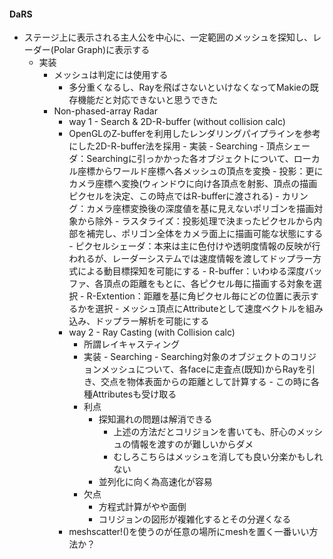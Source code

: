 #### DaRS
- ステージ上に表示される主人公を中心に、一定範囲のメッシュを探知し、レーダー(Polar Graph)に表示する
    - 実装
        - メッシュは判定には使用する
            - 多分重くなるし、Rayを飛ばさないといけなくなってMakieの既存機能だと対応できないと思うできた
        - Non-phased-array Radar
            - way 1 - Search & 2D-R-buffer (without collision calc)
            - OpenGLのZ-bufferを利用したレンダリングパイプラインを参考にした2D-R-buffer法を採用
                    - 実装
		                - Searching
	                    - 頂点シェーダ：Searchingに引っかかった各オブジェクトについて、ローカル座標からワールド座標へ各メッシュの頂点を変換
	                    - 投影：更にカメラ座標へ変換(ウィンドウに向け各頂点を射影、頂点の描画ピクセルを決定、この時点ではR-bufferに渡される)
	                    - カリング：カメラ座標変換後の深度値を基に見えないポリゴンを描画対象から除外
	                    - ラスタライズ：投影処理で決まったピクセルから内部を補完し、ポリゴン全体をカメラ面上に描画可能な状態にする
	                    - ピクセルシェーダ：本来は主に色付けや透明度情報の反映が行われるが、レーダーシステムでは速度情報を渡してドップラー方式による動目標探知を可能にする
	                    - R-buffer：いわゆる深度バッファ、各頂点の距離をもとに、各ピクセル毎に描画する対象を選択
	                    - R-Extention：距離を基に角ピクセル毎にどの位置に表示するかを選択
	                    - メッシュ頂点にAttributeとして速度ベクトルを組み込み、ドップラー解析を可能にする
            - way 2 - Ray Casting (with Collision calc)
                - 所謂レイキャスティング
                - 実装
		                - Searching
		                - Searching対象のオブジェクトのコリジョンメッシュについて、各faceに走査点(既知)からRayを引き、交点を物体表面からの距離として計算する
		                - この時に各種Attributesも受け取る
                - 利点
                    - 探知漏れの問題は解消できる
                        - 上述の方法だとコリジョンを書いても、肝心のメッシュの情報を渡すのが難しいからダメ
                        - むしろこちらはメッシュを消しても良い分楽かもしれない
                    - 並列化に向く為高速化が容易
                - 欠点
                    - 方程式計算がやや面倒
                    - コリジョンの図形が複雑化するとその分遅くなる
            - meshscatter!()を使うのが任意の場所にmeshを置く一番いい方法か？